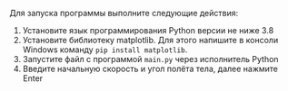 Для запуска программы выполните следующие действия:
  1. Установите язык программирования Python версии не ниже 3.8
  2. Установите библиотеку matplotlib. Для этого напишите в консоли Windows команду ```pip install matplotlib```.
  3. Запустите файл с программой ```main.py``` через исполнитель Python
  4. Введите начальную скорость и угол полёта тела, далее нажмите Enter
